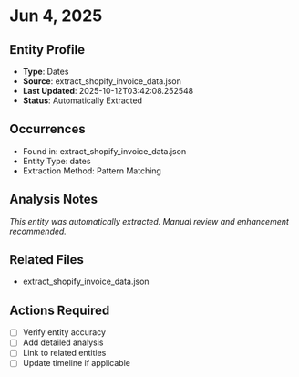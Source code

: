 # Jun 4, 2025

## Entity Profile
- **Type**: Dates
- **Source**: extract_shopify_invoice_data.json
- **Last Updated**: 2025-10-12T03:42:08.252548
- **Status**: Automatically Extracted

## Occurrences
- Found in: extract_shopify_invoice_data.json
- Entity Type: dates
- Extraction Method: Pattern Matching

## Analysis Notes
*This entity was automatically extracted. Manual review and enhancement recommended.*

## Related Files
- extract_shopify_invoice_data.json

## Actions Required
- [ ] Verify entity accuracy
- [ ] Add detailed analysis
- [ ] Link to related entities
- [ ] Update timeline if applicable
